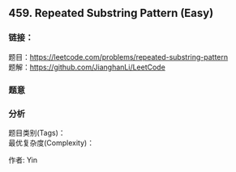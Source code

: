 ## 459. Repeated Substring Pattern (Easy)

### **链接**：
题目：https://leetcode.com/problems/repeated-substring-pattern  
题解：https://github.com/JianghanLi/LeetCode

### **题意**



### **分析**  
题目类别(Tags)：  
最优复杂度(Complexity)：  



作者: Yin

